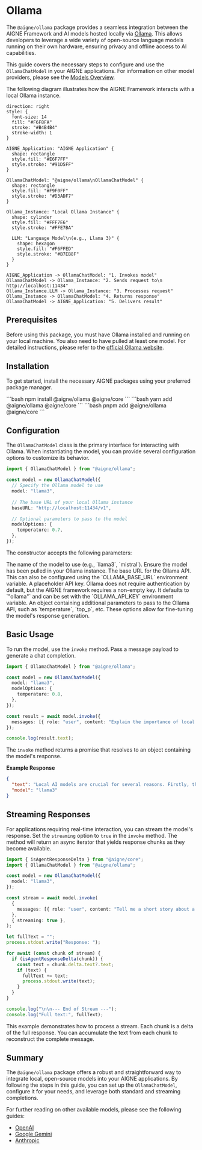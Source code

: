 # Ollama

The `@aigne/ollama` package provides a seamless integration between the AIGNE Framework and AI models hosted locally via [Ollama](https://ollama.ai/). This allows developers to leverage a wide variety of open-source language models running on their own hardware, ensuring privacy and offline access to AI capabilities.

This guide covers the necessary steps to configure and use the `OllamaChatModel` in your AIGNE applications. For information on other model providers, please see the [Models Overview](./models-overview.md).

The following diagram illustrates how the AIGNE Framework interacts with a local Ollama instance.

```d2
direction: right
style: {
  font-size: 14
  fill: "#F6F8FA"
  stroke: "#B4B4B4"
  stroke-width: 1
}

AIGNE_Application: "AIGNE Application" {
  shape: rectangle
  style.fill: "#E6F7FF"
  style.stroke: "#91D5FF"
}

OllamaChatModel: "@aigne/ollama\nOllamaChatModel" {
  shape: rectangle
  style.fill: "#F9F0FF"
  style.stroke: "#D3ADF7"
}

Ollama_Instance: "Local Ollama Instance" {
  shape: cylinder
  style.fill: "#FFF7E6"
  style.stroke: "#FFE7BA"
  
  LLM: "Language Model\n(e.g., Llama 3)" {
    shape: hexagon
    style.fill: "#F6FFED"
    style.stroke: "#B7EB8F"
  }
}

AIGNE_Application -> OllamaChatModel: "1. Invokes model"
OllamaChatModel -> Ollama_Instance: "2. Sends request to\n   http://localhost:11434"
Ollama_Instance.LLM -> Ollama_Instance: "3. Processes request"
Ollama_Instance -> OllamaChatModel: "4. Returns response"
OllamaChatModel -> AIGNE_Application: "5. Delivers result"
```

## Prerequisites

Before using this package, you must have Ollama installed and running on your local machine. You also need to have pulled at least one model. For detailed instructions, please refer to the [official Ollama website](https://ollama.ai/).

## Installation

To get started, install the necessary AIGNE packages using your preferred package manager.

<x-cards data-columns="3">
  <x-card data-title="npm" data-icon="logos:npm-icon">
    ```bash
    npm install @aigne/ollama @aigne/core
    ```
  </x-card>
  <x-card data-title="yarn" data-icon="logos:yarn">
    ```bash
    yarn add @aigne/ollama @aigne/core
    ```
  </x-card>
  <x-card data-title="pnpm" data-icon="logos:pnpm">
    ```bash
    pnpm add @aigne/ollama @aigne/core
    ```
  </x-card>
</x-cards>

## Configuration

The `OllamaChatModel` class is the primary interface for interacting with Ollama. When instantiating the model, you can provide several configuration options to customize its behavior.

```typescript OllamaChatModel Instantiation icon=logos:typescript-icon
import { OllamaChatModel } from "@aigne/ollama";

const model = new OllamaChatModel({
  // Specify the Ollama model to use
  model: "llama3",
  
  // The base URL of your local Ollama instance
  baseURL: "http://localhost:11434/v1",

  // Optional parameters to pass to the model
  modelOptions: {
    temperature: 0.7,
  },
});
```

The constructor accepts the following parameters:

<x-field-group>
  <x-field data-name="model" data-type="string" data-default="llama3.2" data-required="false">
    <x-field-desc markdown>The name of the model to use (e.g., `llama3`, `mistral`). Ensure the model has been pulled in your Ollama instance.</x-field-desc>
  </x-field>
  <x-field data-name="baseURL" data-type="string" data-default="http://localhost:11434/v1" data-required="false">
    <x-field-desc markdown>The base URL for the Ollama API. This can also be configured using the `OLLAMA_BASE_URL` environment variable.</x-field-desc>
  </x-field>
  <x-field data-name="apiKey" data-type="string" data-default="ollama" data-required="false">
    <x-field-desc markdown>A placeholder API key. Ollama does not require authentication by default, but the AIGNE framework requires a non-empty key. It defaults to `"ollama"` and can be set with the `OLLAMA_API_KEY` environment variable.</x-field-desc>
  </x-field>
  <x-field data-name="modelOptions" data-type="object" data-required="false">
    <x-field-desc markdown>An object containing additional parameters to pass to the Ollama API, such as `temperature`, `top_p`, etc. These options allow for fine-tuning the model's response generation.</x-field-desc>
  </x-field>
</x-field-group>

## Basic Usage

To run the model, use the `invoke` method. Pass a message payload to generate a chat completion.

```typescript Basic Invocation icon=logos:typescript-icon
import { OllamaChatModel } from "@aigne/ollama";

const model = new OllamaChatModel({
  model: "llama3",
  modelOptions: {
    temperature: 0.8,
  },
});

const result = await model.invoke({
  messages: [{ role: "user", content: "Explain the importance of local AI models." }],
});

console.log(result.text);
```

The `invoke` method returns a promise that resolves to an object containing the model's response.

**Example Response**
```json
{
  "text": "Local AI models are crucial for several reasons. Firstly, they offer enhanced privacy and security since data is processed on-device and never leaves the user's machine...",
  "model": "llama3"
}
```

## Streaming Responses

For applications requiring real-time interaction, you can stream the model's response. Set the `streaming` option to `true` in the `invoke` method. The method will return an async iterator that yields response chunks as they become available.

```typescript Streaming Example icon=logos:typescript-icon
import { isAgentResponseDelta } from "@aigne/core";
import { OllamaChatModel } from "@aigne/ollama";

const model = new OllamaChatModel({
  model: "llama3",
});

const stream = await model.invoke(
  {
    messages: [{ role: "user", content: "Tell me a short story about a robot." }],
  },
  { streaming: true },
);

let fullText = "";
process.stdout.write("Response: ");

for await (const chunk of stream) {
  if (isAgentResponseDelta(chunk)) {
    const text = chunk.delta.text?.text;
    if (text) {
      fullText += text;
      process.stdout.write(text);
    }
  }
}

console.log("\n\n--- End of Stream ---");
console.log("Full text:", fullText);
```

This example demonstrates how to process a stream. Each chunk is a delta of the full response. You can accumulate the text from each chunk to reconstruct the complete message.

## Summary

The `@aigne/ollama` package offers a robust and straightforward way to integrate local, open-source models into your AIGNE applications. By following the steps in this guide, you can set up the `OllamaChatModel`, configure it for your needs, and leverage both standard and streaming completions.

For further reading on other available models, please see the following guides:
- [OpenAI](./models-openai.md)
- [Google Gemini](./models-gemini.md)
- [Anthropic](./models-anthropic.md)